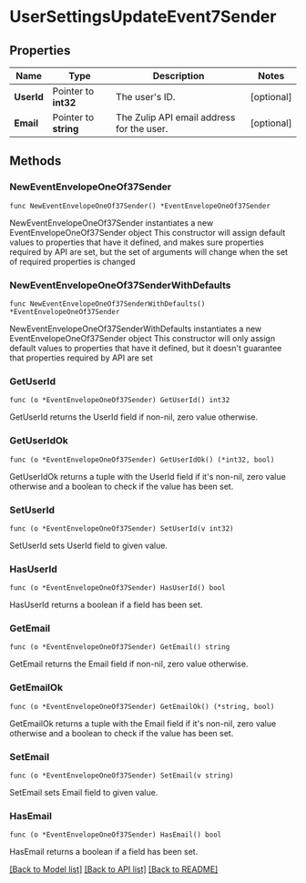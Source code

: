 # UserSettingsUpdateEvent7Sender

## Properties

Name | Type | Description | Notes
------------ | ------------- | ------------- | -------------
**UserId** | Pointer to **int32** | The user&#39;s ID.  | [optional] 
**Email** | Pointer to **string** | The Zulip API email address for the user.  | [optional] 

## Methods

### NewEventEnvelopeOneOf37Sender

`func NewEventEnvelopeOneOf37Sender() *EventEnvelopeOneOf37Sender`

NewEventEnvelopeOneOf37Sender instantiates a new EventEnvelopeOneOf37Sender object
This constructor will assign default values to properties that have it defined,
and makes sure properties required by API are set, but the set of arguments
will change when the set of required properties is changed

### NewEventEnvelopeOneOf37SenderWithDefaults

`func NewEventEnvelopeOneOf37SenderWithDefaults() *EventEnvelopeOneOf37Sender`

NewEventEnvelopeOneOf37SenderWithDefaults instantiates a new EventEnvelopeOneOf37Sender object
This constructor will only assign default values to properties that have it defined,
but it doesn't guarantee that properties required by API are set

### GetUserId

`func (o *EventEnvelopeOneOf37Sender) GetUserId() int32`

GetUserId returns the UserId field if non-nil, zero value otherwise.

### GetUserIdOk

`func (o *EventEnvelopeOneOf37Sender) GetUserIdOk() (*int32, bool)`

GetUserIdOk returns a tuple with the UserId field if it's non-nil, zero value otherwise
and a boolean to check if the value has been set.

### SetUserId

`func (o *EventEnvelopeOneOf37Sender) SetUserId(v int32)`

SetUserId sets UserId field to given value.

### HasUserId

`func (o *EventEnvelopeOneOf37Sender) HasUserId() bool`

HasUserId returns a boolean if a field has been set.

### GetEmail

`func (o *EventEnvelopeOneOf37Sender) GetEmail() string`

GetEmail returns the Email field if non-nil, zero value otherwise.

### GetEmailOk

`func (o *EventEnvelopeOneOf37Sender) GetEmailOk() (*string, bool)`

GetEmailOk returns a tuple with the Email field if it's non-nil, zero value otherwise
and a boolean to check if the value has been set.

### SetEmail

`func (o *EventEnvelopeOneOf37Sender) SetEmail(v string)`

SetEmail sets Email field to given value.

### HasEmail

`func (o *EventEnvelopeOneOf37Sender) HasEmail() bool`

HasEmail returns a boolean if a field has been set.


[[Back to Model list]](../README.md#documentation-for-models) [[Back to API list]](../README.md#documentation-for-api-endpoints) [[Back to README]](../README.md)


